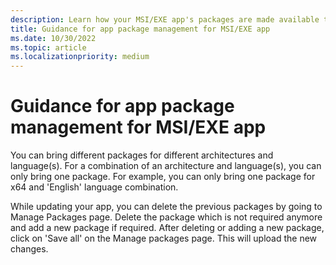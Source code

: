 ```yaml
---
description: Learn how your MSI/EXE app's packages are made available to your customers, and how to manage specific package scenarios.
title: Guidance for app package management for MSI/EXE app
ms.date: 10/30/2022
ms.topic: article
ms.localizationpriority: medium
---
```


# Guidance for app package management for MSI/EXE app

You can bring different packages for different architectures and language(s). For a combination of an architecture and language(s), you can only bring one package. For example, you can only bring one package for x64 and 'English' language combination.

While updating your app, you can delete the previous packages by going to Manage Packages page. Delete the package which is not required anymore and add a new package if required. After deleting or adding a new package, click on 'Save all' on the Manage packages page. This will upload the new changes.
